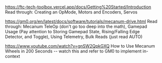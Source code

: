 https://ftc-tech-toolbox.vercel.app/docs/Getting%20Started/Introduction
Read through: Creating an OpMode, Motors and Encoders, Servos

https://gm0.org/en/latest/docs/software/tutorials/mecanum-drive.html
Read through: Mecanum TeleOp (don't go too deep into the math), Gamepad Usage (Pay attention to Storing Gamepad State, Rising/Falling Edge Detector, and Toggle), Using Telemetry, Bulk Reads (just read AUTO)

https://www.youtube.com/watch?v=gnSW2QpkGXQ
How to Use Mecanum Wheels in 200 Seconds -- watch this and refer to GM0 to implement in-context